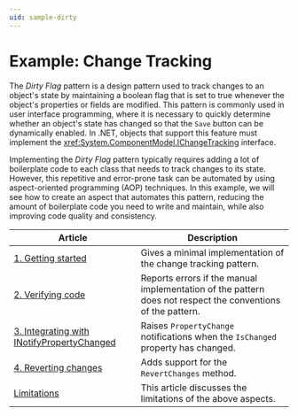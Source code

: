 ```yaml
---
uid: sample-dirty
---
```


# Example: Change Tracking

The _Dirty Flag_ pattern is a design pattern used to track changes to an object's state by maintaining a boolean flag that is set to true whenever the object's properties or fields are modified. This pattern is commonly used in user interface programming, where it is necessary to quickly determine whether an object's state has changed so that the `Save` button can be dynamically enabled. In .NET, objects that support this feature must implement the <xref:System.ComponentModel.IChangeTracking> interface.

Implementing the _Dirty Flag_ pattern typically requires adding a lot of boilerplate code to each class that needs to track changes to its state. However, this repetitive and error-prone task can be automated by using aspect-oriented programming (AOP) techniques. In this example, we will see how to create an aspect that automates this pattern, reducing the amount of boilerplate code you need to write and maintain, while also improving code quality and consistency.


| Article | Description |
|------|-----|
| [1. Getting started](change-tracking-1/README.md) | Gives a minimal implementation of the change tracking pattern. |
| [2. Verifying code](change-tracking-2/README.md) | Reports errors if the manual implementation of the pattern does not respect the conventions of the pattern. |
| [3. Integrating with INotifyPropertyChanged](change-tracking-3/README.md) | Raises `PropertyChange` notifications when the `IsChanged` property has changed. |
| [4. Reverting changes](change-tracking-4/README.md) | Adds support for the `RevertChanges` method. |
| [Limitations](limitations.md) | This article discusses the limitations of the above aspects. |
